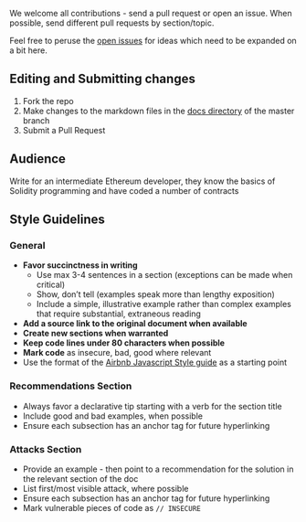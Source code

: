We welcome all contributions - send a pull request or open an issue. When possible, send different
pull requests by section/topic.

Feel free to peruse the
[open issues](https://github.com/ConsenSys/smart-contract-best-practices/issues) for ideas which
need to be expanded on a bit here.

## Editing and Submitting changes

1. Fork the repo
1. Make changes to the markdown files in the [docs directory](../../../../tree/master/docs) of the
   master branch
1. Submit a Pull Request

## Audience

Write for an intermediate Ethereum developer, they know the basics of Solidity programming and have
coded a number of contracts

## Style Guidelines

### General

- **Favor succinctness in writing**
  - Use max 3-4 sentences in a section (exceptions can be made when critical)
  - Show, don’t tell (examples speak more than lengthy exposition)
  - Include a simple, illustrative example rather than complex examples that require substantial,
    extraneous reading
- **Add a source link to the original document when available**
- **Create new sections when warranted**
- **Keep code lines under 80 characters when possible**
- **Mark code** as insecure, bad, good where relevant
- Use the format of the [Airbnb Javascript Style guide](https://github.com/airbnb/javascript) as a
  starting point

### Recommendations Section

- Always favor a declarative tip starting with a verb for the section title
- Include good and bad examples, when possible
- Ensure each subsection has an anchor tag for future hyperlinking

### Attacks Section

- Provide an example - then point to a recommendation for the solution in the relevant section of
  the doc
- List first/most visible attack, where possible
- Ensure each subsection has an anchor tag for future hyperlinking
- Mark vulnerable pieces of code as `// INSECURE`
